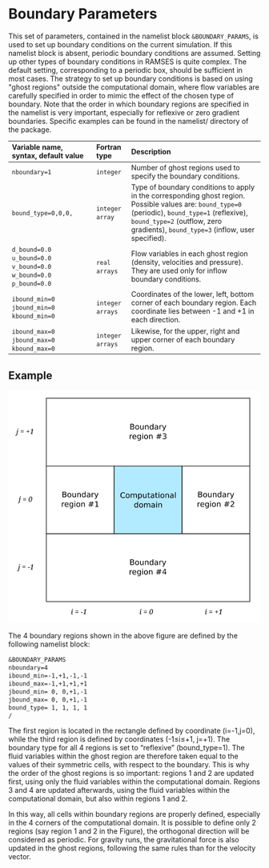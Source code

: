

# Boundary Parameters

This set of parameters, contained in the namelist block `&BOUNDARY_PARAMS`, is used to set up boundary conditions on the current simulation. If this namelist block is absent, periodic boundary conditions are assumed. Setting up other types of boundary conditions in RAMSES is quite complex. The default setting, corresponding to a periodic box, should be sufficient in most cases. The strategy to set up boundary conditions is based on using "ghost regions" outside the computational domain, where flow variables are carefully specified in order to mimic the effect of the chosen type of boundary. Note that the order in which boundary regions are specified in the namelist is very important, especially for reflexive or zero gradient boundaries. Specific examples can be found in the namelist/ directory of the package.

| Variable name, syntax, default value | Fortran type | Description |
|:---------------------------- |:------------- |:------------------------- |
| `nboundary=1`  | `integer` | Number of ghost regions used to specify the boundary conditions.|
| `bound_type=0,0,0,` | `integer array` | Type of boundary conditions to apply in the corresponding ghost region. Possible values are: `bound_type=0` (periodic), `bound_type=1` (reflexive), `bound_type=2` (outflow, zero gradients), `bound_type=3` (inflow, user specified).|
| `d_bound=0.0` `u_bound=0.0` `v_bound=0.0` `w_bound=0.0` `p_bound=0.0` | `real arrays` | Flow variables in each ghost region (density, velocities and pressure). They are used only for inflow boundary conditions.|
| `ibound_min=0` `jbound_min=0` `kbound_min=0` | `integer arrays` | Coordinates of the lower, left, bottom corner of each boundary region. Each coordinate lies between -1 and +1 in each direction. |
| `ibound_max=0` `jbound_max=0` `kbound_max=0` | `integer arrays` | Likewise, for the upper, right and upper corner of each boundary region. |

## Example

![boundary condition illustration](../img/bc.svg)

The 4 boundary regions shown in the above figure are defined by the following
namelist block:
```config
&BOUNDARY_PARAMS
nboundary=4
ibound_min=-1,+1,-1,-1
ibound_max=-1,+1,+1,+1
jbound_min= 0, 0,+1,-1
jbound_max= 0, 0,+1,-1
bound_type= 1, 1, 1, 1
/
```
The first region is located in the rectangle defined by coordinate (i=-1,j=0), while the third region
is defined by coordinates (-1≤i≤+1, j=+1). The boundary type for all 4 regions is set to
“reflexive” (bound_type=1). The fluid variables within the ghost region are therefore taken
equal to the values of their symmetric cells, with respect to the boundary. This is why the order
of the ghost regions is so important: regions 1 and 2 are updated first, using only the fluid
variables within the computational domain. Regions 3 and 4 are updated afterwards, using the
fluid variables within the computational domain, but also within regions 1 and 2.

In this way, all
cells within boundary regions are properly defined, especially in the 4 corners of the
computational domain.
It is possible to define only 2 regions (say region 1 and 2 in the Figure), the orthogonal direction
will be considered as periodic. For gravity runs, the gravitational force is also updated in the
ghost regions, following the same rules than for the velocity vector.
